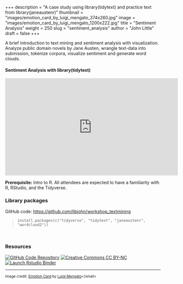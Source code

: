 +++
description = "A case study using library(tidytext) and practice text from library(janeaustenr)"
thumbnail = "images/emotion_card_by_luigi_mengato_374x260.jpg"
image = "images/emotion_card_by_luigi_mengato_1200x222.jpg"
title = "Sentiment Analysis"
weight = 250
slug = "sentiment_analysis"
author = "John Little"
draft = false
+++  

A brief introduction to text mining and sentiment analysis with visualization.  Analyze public domain novels by Jane Austen, wrangle text-data into submission, tokenize corpora, visualize sentiment and generate word clouds.

#### Sentiment Analysis with library(tidytext)  

<iframe width="560" height="315" src="https://www.youtube.com/embed/P5ihIzoZivc" title="YouTube video player" frameborder="0" allow="accelerometer; autoplay; clipboard-write; encrypted-media; gyroscope; picture-in-picture" allowfullscreen></iframe>  



**Prerequisite:**  Intro to R.  All attendees are expected to have a familiarity with R, RStudio, and the Tidyverse. 

<!-- 
### Register

This semester the **Dashboards, slides, and R Markdown** workshop combines elements of this workshop with the [Interactive Dashboards](/portfolio/dashboard_workshop) workshop  

<a href="https://duke.libcal.com/event/7300231" class="button">Register:<br>Slides with Rmarkdown (Xaringan)<br>April 6, 2021</a> 

-->


### Library packages

GitHub code: https://github.com/libjohn/workshop_textmining  


> `install.packages(c("tidyverse", "tidytext", "janeaustenr", "wordcloud2"))`

<br>

### Resources

<!-- badges: start -->
[![GitHub Code Repository](https://img.shields.io/badge/GitHub-Code%20Repository-lightgrey?logo=GitHub "GitHub Code Repository")](https://github.com/libjohn/workshop_textmining)
[![Creative Commons CC
BY-NC](https://img.shields.io/badge/Creative%20Commons-BY--NC-EF9421?logo=creative%20commons&logoColor=EF9421 "CC BY-NC")](https://creativecommons.org/licenses/by-nc-nd/4.0/)
[![Launch Rstudio
Binder](https://mybinder.org/badge_logo.svg "Launch RStudio Binder")](https://mybinder.org/v2/gh/libjohn/workshop_textmining/main?urlpath=rstudio)
<!-- badges: end -->

***  

<small>Image credit:  [Emotion Card](https://flickr.com/photos/luigimengato/23670146340/in/photolist-C4DFRo-27Bce9b-nHcY3-6bCrBn-5aQRgm-Y2Ja4K-Xi8M8S-nyQGP-axv1UW-CWEpFr-9wuDCa-66p863-2g6LzPp-6N9E3e-RPpNCj-nK8yLR-6vwPuf-4qC1z5-2iPQ2TC-2j31QyV-ndnRtD-REMxYK-5r6oaB-ejfNQ-bxorqT-7JCzFj-8kriXA-JTqSFZ-nyQGT-4VniCi-nyQGS-Fdorm3-6hCZAA-nzbwz-rEnBe-nzbwB-5a1w8K-2g7oRb8-Kt9oWk-t4fRBz-4wuYac-p9qBFP-p9qnTD-ku34KK-nyQGL-Cwqnbs-23s7zJA-nyQGH-4VrtNm-bSibKR) by [Luigi Mengato](https://flickr.com/photos/luigimengato/")</small>